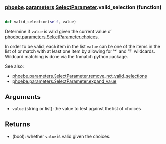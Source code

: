 ### [phoebe](phoebe.md).[parameters](phoebe.parameters.md).[SelectParameter](phoebe.parameters.SelectParameter.md).valid_selection (function)


```py

def valid_selection(self, value)

```



Determine if `value` is valid given the current value of
[phoebe.parameters.SelectParameter.choices](phoebe.parameters.SelectParameter.choices.md).

In order to be valid, each item in the list `value` can be one of the
items in the list of or match with at least one item by allowing for
'*' and '?' wildcards.  Wildcard matching is done via the fnmatch
python package.

See also:
* [phoebe.parameters.SelectParameter.remove_not_valid_selections](phoebe.parameters.SelectParameter.remove_not_valid_selections.md)
* [phoebe.parameters.SelectParameter.expand_value](phoebe.parameters.SelectParameter.expand_value.md)

Arguments
----------
* `value` (string or list): the value to test against the list of choices

Returns
--------
* (bool): whether `value` is valid given the choices.

